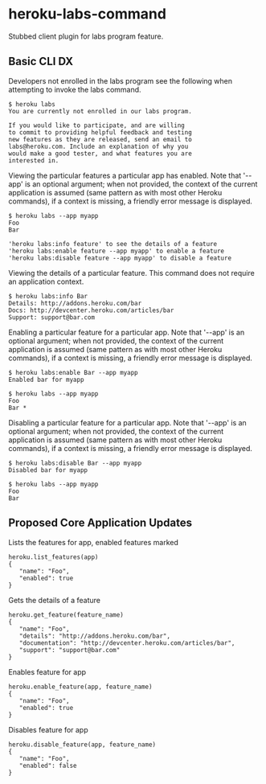heroku-labs-command
===================

Stubbed client plugin for labs program feature.

Basic CLI DX
------------

Developers not enrolled in the labs program see the following when attempting to invoke the labs command.

    $ heroku labs
    You are currently not enrolled in our labs program.
    
    If you would like to participate, and are willing 
    to commit to providing helpful feedback and testing 
    new features as they are released, send an email to 
    labs@heroku.com. Include an explanation of why you 
    would make a good tester, and what features you are
    interested in.

Viewing the particular features a particular app has enabled. Note that '--app' is an optional argument; when not provided, the context of the current application is assumed (same pattern as with most other Heroku commands), if a context is missing, a friendly error message is displayed.

    $ heroku labs --app myapp
    Foo
    Bar
    
    'heroku labs:info feature' to see the details of a feature
    'heroku labs:enable feature --app myapp' to enable a feature
    'heroku labs:disable feature --app myapp' to disable a feature

Viewing the details of a particular feature. This command does not require an application context.

    $ heroku labs:info Bar    
    Details: http://addons.heroku.com/bar
    Docs: http://devcenter.heroku.com/articles/bar
    Support: support@bar.com

Enabling a particular feature for a particular app. Note that '--app' is an optional argument; when not provided, the context of the current application is assumed (same pattern as with most other Heroku commands), if a context is missing, a friendly error message is displayed.

    $ heroku labs:enable Bar --app myapp
    Enabled bar for myapp
    
    $ heroku labs --app myapp
    Foo
    Bar *

Disabling a particular feature for a particular app. Note that '--app' is an optional argument; when not provided, the context of the current application is assumed (same pattern as with most other Heroku commands), if a context is missing, a friendly error message is displayed.

    $ heroku labs:disable Bar --app myapp
    Disabled bar for myapp
    
    $ heroku labs --app myapp
    Foo
    Bar

Proposed Core Application Updates
---------------------------------

Lists the features for app, enabled features marked

    heroku.list_features(app)
    {
       "name": "Foo",
       "enabled": true
    }

Gets the details of a feature

    heroku.get_feature(feature_name)
    {
       "name": "Foo",
       "details": "http://addons.heroku.com/bar",
       "documentation": "http://devcenter.heroku.com/articles/bar",
       "support": "support@bar.com"
    }

Enables feature for app

    heroku.enable_feature(app, feature_name)
    {
       "name": "Foo",
       "enabled": true
    }

Disables feature for app

    heroku.disable_feature(app, feature_name)
    {
       "name": "Foo",
       "enabled": false
    }